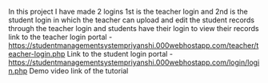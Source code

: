 In this project I have made 2 logins 
1st is the teacher login and 2nd is the student login in which the teacher can upload and edit the student records through the teacher login  and students have their login to view their records 
link to the teacher login portal - https://studentmanagementsystempriyanshi.000webhostapp.com/teacher/teacher-login.php
Link to the student login portal - https://studentmanagementsystempriyanshi.000webhostapp.com/login/login.php
Demo video link of the tutorial 
